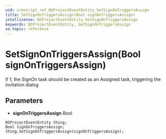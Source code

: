 ```yaml
---
uid: crmscript_ref_NSProjectEventEntity_SetSignOnTriggersAssign
title: SetSignOnTriggersAssign(Bool signOnTriggersAssign)
intellisense: NSProjectEventEntity.SetSignOnTriggersAssign
keywords: NSProjectEventEntity, GetSignOnTriggersAssign
so.topic: reference
---
```


# SetSignOnTriggersAssign(Bool signOnTriggersAssign)

If 1, the SignOn task should be created as an Assigned task, triggering the invitation dialog

## Parameters

* **signOnTriggersAssign** Bool

```crmscript
NSProjectEventEntity thing;
Bool signOnTriggersAssign;
thing.SetSignOnTriggersAssign(signOnTriggersAssign);
```

